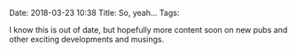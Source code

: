 Date: 2018-03-23 10:38
Title: So, yeah...
Tags:

I know this is out of date, but hopefully more content soon on new pubs and
other exciting developments and musings.
